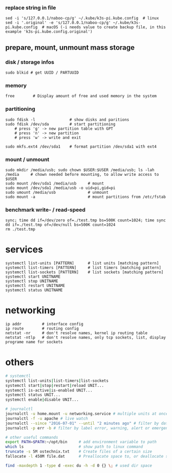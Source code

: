 ### replace string in file

    sed -i 's/127.0.0.1/naboo-cp/g' ~/.kube/k3s-pi.kube.config  # linux
    sed -i '.original' -e 's/127.0.0.1/naboo-cp/g' ~/.kube/k3s-pi.kube.config  # macOS (-i needs value to create backup file, in this example 'k3s-pi.kube.config.original')

## prepare, mount, unmount mass storage

### disk / storage infos

    sudo blkid # get UUID / PARTUUID

### memory

    free        # Display amount of free and used memory in the system

### partitioning

    sudo fdisk -l               # show disks and paritions
    sudo fdisk /dev/sda         # start partitioning
        # press 'g' -> new partition table with GPT
        # press 'n' -> new partition
        # press 'w' -> write and exit
        
    sudo mkfs.ext4 /dev/sda1    # format partition /dev/sda1 with ext4     

### mount / unmount

    sudo mkdir /media/usb; sudo chown $USER:$USER /media/usb; ls -lah /media     # chown needed before mounting, to allow write access to $USER
    sudo mount /dev/sda1 /media/usb     # mount
    sudo mount /dev/sda1 /media/usb -o uid=pi,gid=pi
    sudo umount /media/usb              # unmount
    sudo mount -a                       # mount partitions from /etc/fstab

### benchmark write- / read-speed

    sync; time dd if=/dev/zero of=./test.tmp bs=500K count=1024; time sync
    dd if=./test.tmp of=/dev/null bs=500K count=1024
    rm ./test.tmp

# services

    systemctl list-units [PATTERN]      # list units [matching pattern]
    systemctl list-timers [PATTERN]     # list timers [matching pattern]
    systemctl list-sockets [PATTERN]    # list sockets [matching pattern]
    systemctl start UNITNAME
    systemctl stop UNITNAME
    systemctl restart UNITNAME
    systemctl status UNITNAME

# networking

    ip addr         # interface config
    ip route        # routing config
    netstat -nr     # don't resolve names, kernel ip routing table
    netstat -ntlp   # don't resolve names, only tcp sockets, list, display programe name for sockets

# others

```bash
# systemctl
systemctl list-units|list-timers|list-sockets
systemctl start|stop|restart|reload UNIT...
systemctl is-active|is-enabled UNIT...
systemctl status UNIT...
systemctl enable|disable UNIT...

# journalctl
journalctl -u home.mount -u networking.service # multiple units at once
journalctl -f -u apache # live watch
journalctl --since "2016-07-01" --until "2 minutes ago" # filter by date
journalctl -p err -b # filter by label error, warning, alert or emergency

# other useful commands
export PATH=$PATH:~/opt/bin     # add environment variable to path
which ls                        # show path to linux command
truncate -s 5M ostechnix.txt    # Create files of a certain size
fallocate -l 450M file.dat      # Preallocate space to, or deallocate space from a file.

find -maxdepth 1 -type d -exec du -h -d 0 {} \; # used dir space
```
